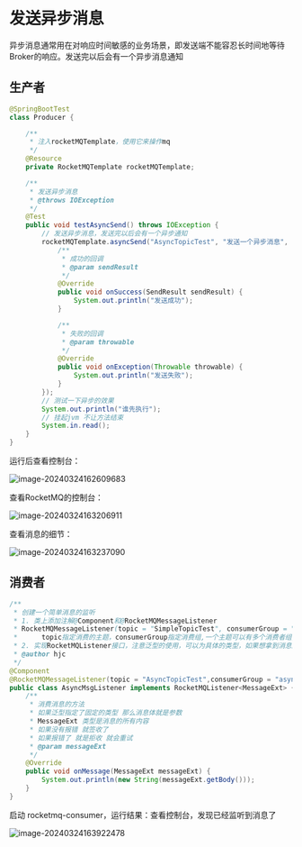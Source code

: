 # 发送异步消息

异步消息通常用在对响应时间敏感的业务场景，即发送端不能容忍长时间地等待Broker的响应。发送完以后会有一个异步消息通知

## 生产者

```java
@SpringBootTest
class Producer {

    /**
     * 注入rocketMQTemplate，使用它来操作mq
     */
    @Resource
    private RocketMQTemplate rocketMQTemplate;

    /**
     * 发送异步消息
     * @throws IOException
     */
    @Test
    public void testAsyncSend() throws IOException {
        // 发送异步消息，发送完以后会有一个异步通知
        rocketMQTemplate.asyncSend("AsyncTopicTest", "发送一个异步消息", new SendCallback() {
            /**
             * 成功的回调
             * @param sendResult
             */
            @Override
            public void onSuccess(SendResult sendResult) {
                System.out.println("发送成功");
            }

            /**
             * 失败的回调
             * @param throwable
             */
            @Override
            public void onException(Throwable throwable) {
                System.out.println("发送失败");
            }
        });
        // 测试一下异步的效果
        System.out.println("谁先执行");
        // 挂起jvm 不让方法结束
        System.in.read();
    }
}
```

运行后查看控制台：

![image-20240324162609683](https://cdn.jsdelivr.net/gh/letengzz/tc2/img202403241626660.png)

查看RocketMQ的控制台：

![image-20240324163206911](https://cdn.jsdelivr.net/gh/letengzz/tc2/img202403241632299.png)

查看消息的细节：

![image-20240324163237090](https://cdn.jsdelivr.net/gh/letengzz/tc2/img202403241632628.png)

## 消费者

```java
/**
 * 创建一个简单消息的监听
 * 1. 类上添加注解@Component和@RocketMQMessageListener
 * RocketMQMessageListener(topic = "SimpleTopicTest", consumerGroup = "simple-consumer-group")
 *      topic指定消费的主题，consumerGroup指定消费组,一个主题可以有多个消费者组,一个消息可以被多个不同的组的消费者都消费
 * 2. 实现RocketMQListener接口，注意泛型的使用，可以为具体的类型，如果想拿到消息的其他参数可以写成MessageExt
 * @author hjc
 */
@Component
@RocketMQMessageListener(topic = "AsyncTopicTest",consumerGroup = "async-consumer-group")
public class AsyncMsgListener implements RocketMQListener<MessageExt> {
    /**
     * 消费消息的方法
     * 如果泛型指定了固定的类型 那么消息体就是参数
     * MessageExt 类型是消息的所有内容
     * 如果没有报错 就签收了
     * 如果报错了 就是拒收 就会重试
     * @param messageExt
     */
    @Override
    public void onMessage(MessageExt messageExt) {
        System.out.println(new String(messageExt.getBody()));
    }
}
```

启动 rocketmq-consumer，运行结果：查看控制台，发现已经监听到消息了

![image-20240324163922478](https://cdn.jsdelivr.net/gh/letengzz/tc2/img202403241639434.png)

